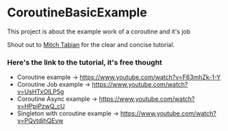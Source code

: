 # CoroutineBasicExample
This project is about the example work of a coroutine and it's job

Shout out to [Mitch Tabian](https://codingwithmitch.com/) for the clear and concise tutorial.

### Here's the link to the tutorial, it's free thought
* Coroutine example -> https://www.youtube.com/watch?v=F63mhZk-1-Y
* Coroutine Job example -> https://www.youtube.com/watch?v=UsHTxOILP5g
* Coroutine Async example -> https://www.youtube.com/watch?v=HPpiPzwQ_cU
* Singleton with coroutine example -> https://www.youtube.com/watch?v=PQvtdjhQEvw
